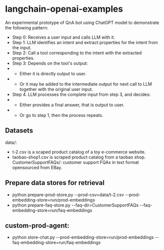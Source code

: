 # langchain-openai-examples
An experimental prototype of QnA bot using ChatGPT model to demonstrate the following pattern:
- Step 0: Receives a user input and calls LLM with it.
- Step 1: LLM identifies an intent and extract properties for the intent from the input.
- Step 2: Call a tool corresponding to the intent with the extracted properties.
- Step 3: Depends on the tool's output:
- - Either it is directly output to user.
- - Or it may be added to the intermediate output for next call to LLM together with the original user input.
- Step 4. LLM processes the complete input from step 3, and decides:
- - Either provides a final answer, that is output to user.
- - Or go to step 1, then the process repeats.

## Datasets
data/:
- t-2.csv is a scaped product catalog of a toy e-commerce website.
- taobao-shop1.csv is scraped product catalog from a taobao shop.
CustomerSupportFAQs/:  customer support FQAs in text format opensourced from EBay.

## Prepare data stores for retrieval
- python prepare-prod-store.py --prod-csv=data/t-2.csv --prod-embedding-store=run/prod-embeddings
- python prepare-faq-store.py --faq-dir=CustomerSupportFAQs --faq-embedding-store=run/faq-embeddings

## custom-prod-agent:
- python store-chat.py --prod-embedding-store=run/prod-embeddings --faq-embedding-store=run/faq-embeddings
